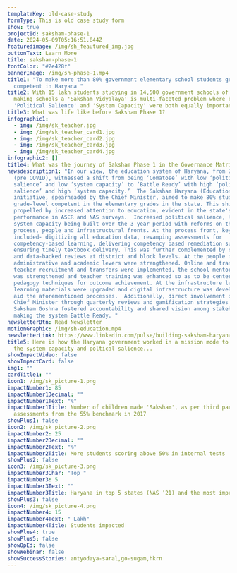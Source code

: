 ```yaml
---
templateKey: old-case-study
formType: This is old case study form
show: true
projectId: saksham-phase-1
date: 2024-05-09T05:16:51.844Z
featuredimage: /img/sh_feautured_img.jpg
buttonText: Learn More
title: saksham-phase-1
fontColor: "#2e428f"
bannerImage: /img/sh-phase-1.mp4
title1: "To make more than 80% government elementary school students grade-level
  competent in Haryana "
title2: With 15 lakh students studying in 14,500 government schools of Haryana,
  making schools a 'Saksham Vidyalaya' is multi-faceted problem where building
  'Political Salience' and 'System Capacity' were both equally important.
title3: What was life like before Saksham Phase 1?
infographic1:
  - img: /img/sk_teacher.jpg
  - img: /img/sk_teacher_card1.jpg
  - img: /img/sk_teacher_card2.jpg
  - img: /img/sk_teacher_card3.jpg
  - img: /img/sk_teacher_card4.jpg
infographic2: []
title4: What was the journey of Saksham Phase 1 in the Governance Matrix?
newsdescription1: "In our view, the education system of Haryana, from 2017-2020
  (pre COVID), witnessed a shift from being ‘Comatose’ with low ‘political
  salience’ and low ‘system capacity’ to ‘Battle Ready’ with high ‘political
  salience’ and high ‘system capacity.’  The Saksham Haryana (Education)
  initiative, spearheaded by the Chief Minister, aimed to make 80% students
  grade-level competent in the elementary grades in the state. This shift was
  propelled by increased attention to education, evident in the state's
  performance in ASER and NAS surveys.  Increased political salience, led to
  system capacity being built over the 3 year period with reforms on the
  process, people and infrastructural fronts. At the process front, key changes
  included- digitizing all education data, revamping assessments for
  competency-based learning, delivering competency based remediation support and
  ensuring timely textbook delivery. This was further complemented by cascaded
  and data-backed reviews at district and block levels. At the people front,
  administrative and academic levers were strengthened. Online and transparent
  teacher recruitment and transfers were implemented, the school mentoring cadre
  was strengthened and teacher training was enhanced so as to be centered around
  pedagogy techniques for outcome achievement. At the infrastructure level,
  learning materials were upgraded and digital infrastructure was developed to
  aid the aforementioned processes.  Additionally, direct involvement of the
  Chief Minister through quarterly reviews and gamification strategies like
  Saksham Goshna fostered accountability and shared vision among stakeholders,
  making the system Battle Ready. "
newsletterBtn: Read Newsletter
motionGraphic: /img/sh-education.mp4
newsletterLink: https://www.linkedin.com/pulse/building-saksham-haryana-samagra-transforming-governance-a8ptc/?trackingId=dfu%2Fb4qhRJilZBxvcF9pHw%3D%3D
title5: Here is how the Haryana government worked in a mission mode to augment
  the system capacity and poltical salience...
showImpactVideo: false
showImpactCard: false
img1: ""
cardTitle1: ""
icon1: /img/sk_picture-1.png
impactNumber1: 85
impactNumber1Decimal: ""
impactNumber1Text: "%"
impactNumber1Title: Number of children made 'Saksham', as per third party
  assessments from the 55% benchmark in 2017
showPlus1: false
icon2: /img/sk_picture-2.png
impactNumber2: 25
impactNumber2Decimal: ""
impactNumber2Text: "%"
impactNumber2Title: More students scoring above 50% in internal tests
showPlus2: false
icon3: /img/sk_picture-3.png
impactNumber3Char: "Top "
impactNumber3: 5
impactNumber3Text: ""
impactNumber3Title: Haryana in top 5 states (NAS ’21) and the most improved state from NAS 2017-21
showPlus3: false
icon4: /img/sk_picture-4.png
impactNumber4: 15
impactNumber4Text: " Lakh"
impactNumber4Title: Students impacted
showPlus4: true
showPlus5: false
showOpEd: false
showWebinar: false
showSuccessStories: antyodaya-saral,go-sugam,hkrn
---
```


